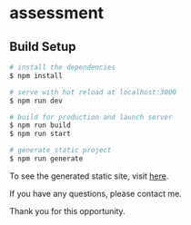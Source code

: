 # assessment

## Build Setup

```bash
# install the dependencies
$ npm install

# serve with hot reload at localhost:3000
$ npm run dev

# build for production and launch server
$ npm run build
$ npm run start

# generate static project
$ npm run generate
```

To see the generated static site, visit [here](https://assessment-yogaprasetya.netlify.app/).

If you have any questions, please contact me.

Thank you for this opportunity.
